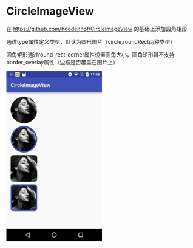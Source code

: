 # CircleImageView
在 https://github.com/hdodenhof/CircleImageView 的基础上添加圆角矩形

通过type属性定义类型，默认为圆形图片（circle,roundRect两种类型）

圆角矩形通过round_rect_corner属性设置圆角大小，圆角矩形暂不支持border_overlay属性（边框是否覆盖在图片上）

<img src="https://github.com/shenxing118/CircleImageView/blob/master/app/src/main/res/mipmap-xxhdpi/example.png" width="50%" height="50%">
